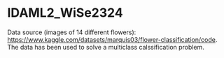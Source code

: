 # IDAML2_WiSe2324
Data source (images of 14 different flowers): https://www.kaggle.com/datasets/marquis03/flower-classification/code. The data has been used to solve a multiclass calssification problem.
